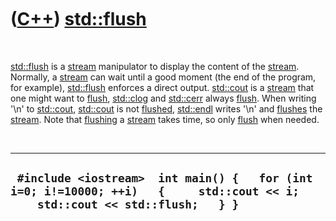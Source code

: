 
 

 

 

 

 

([C++](Cpp.md)) [std::flush](CppFlush.md)
===========================================

 

[std::flush](CppFlush.md) is a [stream](CppStream.md) manipulator to
display the content of the [stream](CppStream.md). Normally, a
[stream](CppStream.md) can wait until a good moment (the end of the
program, for example), [std::flush](CppFlush.md) enforces a direct
output. [std::cout](CppCout.md) is a [stream](CppStream.md) that one
might want to [flush](CppFlush.md), [std::clog](CppClog.md) and
[std::cerr](CppCerr.md) always [flush](CppFlush.md). When writing
'\\n' to [std::cout](CppCout.md), [std::cout](CppCout.md) is not
[flushed](CppFlush.md), [std::endl](CppEndl.md) writes '\\n' and
[flushes](CppFlush.md) the [stream](CppStream.md). Note that
[flushing](CppFlush.md) a [stream](CppStream.md) takes time, so only
[flush](CppFlush.md) when needed.

 

  --------------------------------------------------------------------------------------------------------------------------------
  ` #include <iostream>  int main() {   for (int i=0; i!=10000; ++i)   {     std::cout << i;     std::cout << std::flush;   } }`
  --------------------------------------------------------------------------------------------------------------------------------

 

 

 

 

 

 

